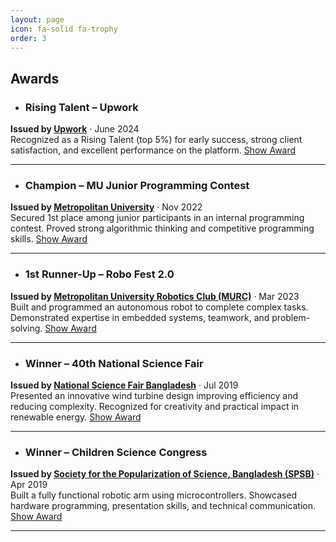 ```yaml
---
layout: page
icon: fa-solid fa-trophy
order: 3
---
```


## Awards

- ### Rising Talent – Upwork 
**Issued by [Upwork](https://www.upwork.com/freelancers/tawhidmonowar)** · June 2024  
Recognized as a Rising Talent (top 5%) for early success, strong client satisfaction, and excellent performance on the platform. [Show Award](https://www.upwork.com/freelancers/tawhidmonowar)

---

- ### Champion – MU Junior Programming Contest  
**Issued by [Metropolitan University](https://www.metrouni.edu.bd/)** · Nov 2022  
Secured 1st place among junior participants in an internal programming contest. Proved strong algorithmic thinking and competitive programming skills. [Show Award](https://www.linkedin.com/posts/tawhidmonowar_programming-competitiveprogramming-programmingcontest-activity-6936929280664698880-hIZh)

---

- ### 1st Runner-Up – Robo Fest 2.0  
**Issued by [Metropolitan University Robotics Club (MURC)](https://www.metrouni.edu.bd/)** · Mar 2023  
Built and programmed an autonomous robot to complete complex tasks. Demonstrated expertise in embedded systems, teamwork, and problem-solving. [Show Award](https://www.linkedin.com/posts/tawhidmonowar_greedycoders-robotics-lfr-activity-6998679441505665024-VYQI)

---

- ### Winner – 40th National Science Fair  
**Issued by [National Science Fair Bangladesh](https://nmst.gov.bd/)** · Jul 2019  
Presented an innovative wind turbine design improving efficiency and reducing complexity. Recognized for creativity and practical impact in renewable energy. [Show Award](/assets/img/achievements/awards_40th_national_science_fair_barlekha_govt_collage.jpg)

---

- ### Winner – Children Science Congress  
**Issued by [Society for the Popularization of Science, Bangladesh (SPSB)](https://spsb.org/)** · Apr 2019  
Built a fully functional robotic arm using microcontrollers. Showcased hardware programming, presentation skills, and technical communication. [Show Award](/assets/img/achievements/awards_children_science_congress_2019.jpg)

---
